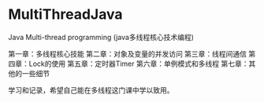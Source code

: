 # MultiThreadJava
Java Multi-thread programming (java多线程核心技术编程)

第一章：多线程核心技能
第二章：对象及变量的并发访问
第三章：线程间通信
第四章：Lock的使用
第五章：定时器Timer
第六章：单例模式和多线程
第七章：其他的一些细节


学习和记录，希望自己能在多线程这门课中学以致用。
